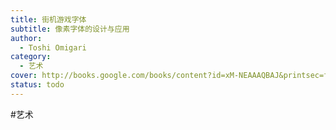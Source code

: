 ```yaml
---
title: 街机游戏字体
subtitle: 像素字体的设计与应用
author:
  - Toshi Omigari
category:
  - 艺术
cover: http://books.google.com/books/content?id=xM-NEAAAQBAJ&printsec=frontcover&img=1&zoom=1&source=gbs_api
status: todo
---
```


#艺术